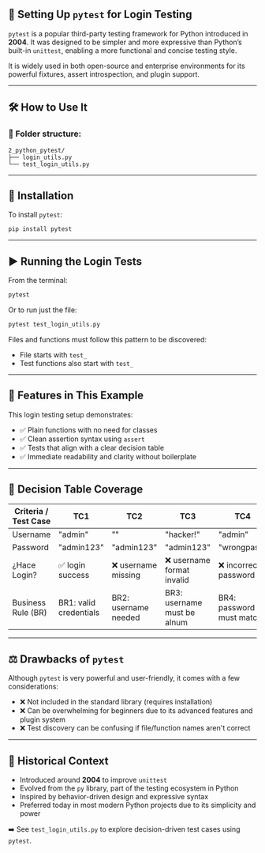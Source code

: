 ## 🐍 Setting Up `pytest` for Login Testing

`pytest` is a popular third-party testing framework for Python introduced in **2004**. It was designed to be simpler and more expressive than Python’s built-in `unittest`, enabling a more functional and concise testing style.

It is widely used in both open-source and enterprise environments for its powerful fixtures, assert introspection, and plugin support.

---

## 🛠 How to Use It

### 📁 Folder structure:

```
2_python_pytest/
├── login_utils.py
└── test_login_utils.py
```

---

## 🔧 Installation

To install `pytest`:

```bash
pip install pytest
```

---

## ▶️ Running the Login Tests

From the terminal:

```bash
pytest
```

Or to run just the file:

```bash
pytest test_login_utils.py
```

Files and functions must follow this pattern to be discovered:

- File starts with `test_`
- Test functions also start with `test_`

---

## 📑 Features in This Example

This login testing setup demonstrates:

- ✅ Plain functions with no need for classes
- ✅ Clean assertion syntax using `assert`
- ✅ Tests that align with a clear decision table
- ✅ Immediate readability and clarity without boilerplate

---

## 🧪 Decision Table Coverage

| Criteria / Test Case | TC1                    | TC2                  | TC3                         | TC4                      |
| -------------------- | ---------------------- | -------------------- | --------------------------- | ------------------------ |
| Username             | "admin"                | ""                   | "hacker!"                   | "admin"                  |
| Password             | "admin123"             | "admin123"           | "admin123"                  | "wrongpass"              |
| ¿Hace Login?         | ✅ login success       | ❌ username missing  | ❌ username format invalid  | ❌ incorrect password    |
| Business Rule (BR)   | BR1: valid credentials | BR2: username needed | BR3: username must be alnum | BR4: password must match |

---

## ⚖️ Drawbacks of `pytest`

Although `pytest` is very powerful and user-friendly, it comes with a few considerations:

- ❌ Not included in the standard library (requires installation)
- ❌ Can be overwhelming for beginners due to its advanced features and plugin system
- ❌ Test discovery can be confusing if file/function names aren't correct

---

## 🧠 Historical Context

- Introduced around **2004** to improve `unittest`
- Evolved from the `py` library, part of the testing ecosystem in Python
- Inspired by behavior-driven design and expressive syntax
- Preferred today in most modern Python projects due to its simplicity and power

➡️ See `test_login_utils.py` to explore decision-driven test cases using `pytest`.
